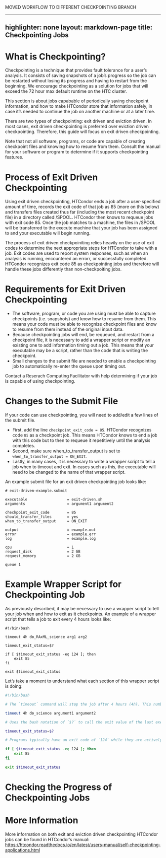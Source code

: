 MOVED WORKFLOW TO DIFFERENT CHECKPOINTING BRANCH

---
highlighter: none
layout: markdown-page
title: Checkpointing Jobs
---

# What is Checkpointing?

Checkpointing is a technique that provides fault tolerance for a user’s analysis. It consists of saving snapshots of a job’s progress so the job can be restarted without losing its progress and having to restart from the beginning. We encourage checkpointing as a solution for jobs that will exceed the 72 hour max default runtime on the HTC cluster. 

This section is about jobs capabable of periodically saving checkpoint information, and how to make HTCondor store that information safely, in case it’s needed to continue the job on another machine or at a later time.

There are two types of checkpointing: exit driven and eviction driven. In most cases, exit driven checkpointing is preferred over eviction driven checkpointing. Therefore, this guide will focus on exit driven checkpointing. 

Note that not all software, programs, or code are capable of creating checkpoint files and knowing how to resume from them. Consult the manual for your software or program to determine if it supports checkpointing features. 


# Process of Exit Driven Checkpointing

Using exit driven checkpointing, HTCondor ends a job after a user-specified amount of time, records the exit code of that job as 85 (more on this below) and transfers files created thus far (including the most recent checkpoint file) in a directory called /SPOOL. HTCondor then knows to requeue jobs with exit code 85. Once the job matches to a machine, the files in /SPOOL will be transferred to the execute machine that your job has been assigned to and your executable will begin running.

The process of exit driven checkpoiniting relies heavily on the use of exit codes to determine the next appropriate steps for HTCondor to take with a job. Exit codes are used to report system responses, such as when an analysis is running, encountered an errorr, or successfully completed. HTCondor recognizes exit code 85 as checkpointing jobs and therefore will handle these jobs differently than non-checkpoiting jobs. 


# Requirements for Exit Driven Checkpointing

- The software, program, or code you are using must be able to capture checkpoints (i.e. snapshots) and know how to resume from them. This means your code must be able to recognize checkpoint files and know to resume from them instead of the original input data. 
- Because checkpointing jobs will end, be requeued, and restart from a checkpoint file, it is necessary to add a wrapper script or modify an existing one to add information timing out a job. This means that your executable may be a script, rather than the code that is writing the checkpoint.
- Small changes to the submit file are needed to enable a checkpointing job to automatically re-enter the queue upon timing out. 

Contact a Reserach Computing Facilitator with help determining if your job is capable of using checkpointing.  


# Changes to the Submit File
If your code can use checkpointing, you will need to add/edit a few lines of the submit file. 

- First, add the line `checkpoint_exit_code = 85`. HTCondor recognizes code `85` as a checkpoint job. This means HTCondor knows to end a job with this code but to then to requeue it repetitively until the analysis completes. 
- Second, make sure when_to_transfer_output is set to `when_to_transfer_output = ON_EXIT`. 
- Lastly, in many cases, it is necessary to write a wrapper script to tell a job when to timeout and exit. In cases such as this, the executable will need to be changed to the name of that wrapper script. 

An example submit file for an exit driven checkpointing job looks like: 

```
# exit-driven-example.submit

executable                  = exit-driven.sh
arguments                   = argument1 argument2

checkpoint_exit_code        = 85
should_transfer_files       = yes
when_to_transfer_output     = ON_EXIT

output                      = example.out
error                       = example.err
log                         = example.log

cpu                         = 1
request_disk                = 2 GB
request_memory              = 2 GB 

queue 1
```


# Example Wrapper Script for Checkpointing Job
As previously described, it may be necessary to use a wrapper script to tell your job when and how to exit as it checkpoints. An example of a wrapper script that tells a job to exit every 4 hours looks like: 

```
#!/bin/bash
 
timeout 4h do_RAxML_science arg1 arg2
 
timeout_exit_status=$?
 
if [ $timeout_exit_status -eq 124 ]; then
    exit 85
fi
 
exit $timeout_exit_status
```

Let’s take a moment to understand what each section of this wrapper script is doing: 

``` exit-driven.sh
#!/bin/bash

# The `timeout` command will stop the job after 4 hours (4h). This number can be increased or decreased depending on how frequent your code/software/program is creating checkpoint files and how long it takes to create/resume from these files. We recommend setting timeout to be between 4-10 hours.  Replace `do_science argument1 argument2` with the execution command and arguments for your job.

timeout 4h do_science argument1 argument2

# Uses the bash notation of `$?` to call the exit value of the last executed command and to save it in a variable called `timeout_exit_status`. 

timeout_exit_status=$?

# Programs typically have an exit code of `124` while they are actively running. This code replaces exit code `124` with code `85`. HTCondor recognizes code `85` and knows to end a job with this code once the time specified by `timeout` has been reached. Upon exiting, HTCondor saves the files from jobs with exit code `85` in a temporary directory called /SPOOL.  Once the files have been transferred, HTCondor automatically requeues that job and fetches the files from /SPOOL. If an exit code of `124` is not observed, for example if the program is done running it will not have this value, HTCondor will end the job and have it exit the queue or will place the job on hold if it encounters an error. 

if [ $timeout_exit_status -eq 124 ]; then
    exit 85
fi

exit $timeout_exit_status
```


# Checking the Progress of Checkpointing Jobs



# More Information
More information on both exit and eviction driven checkpointing HTCondor jobs can be found in HTCondor’s manual: https://htcondor.readthedocs.io/en/latest/users-manual/self-checkpointing-applications.html
